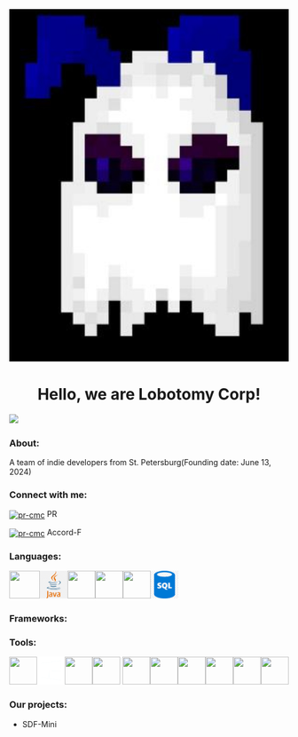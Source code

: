 <img src="logo.jpg">
<h1 align="center">Hello, we are Lobotomy Corp!</h1>
<img src="https://komarev.com/ghpvc/?username=lobotomy-corp&label=Profile%20views&color=fc7005&style=flat"/>
<h3 align="left">About:</h3>
<p align="left">A team of indie developers from St. Petersburg(Founding date: June 13, 2024)</p>
<h3 align="left">Connect with me:</h3>
<p align="left">

<a href="https://t.me/pr_cmc" target="blank"><img align="center" src="https://upload.wikimedia.org/wikipedia/commons/thumb/8/83/Telegram_2019_Logo.svg/1200px-Telegram_2019_Logo.svg.png" alt="pr-cmc" height="50" width="50" /></a>
PR
</p><p align="left">

<a href="https://t.me/pr_cmc" target="blank"><img align="center" src="https://upload.wikimedia.org/wikipedia/commons/thumb/8/83/Telegram_2019_Logo.svg/1200px-Telegram_2019_Logo.svg.png" alt="pr-cmc" height="50" width="50" /></a>
Accord-F
</p>

<h3 align="left">Languages:</h3>
<p align="left">
<a href="https://dotnet.microsoft.com/ru-ru/languages/csharp"><img aling="center" src="https://png.klev.club/uploads/posts/2024-05/png-klev-club-p511-p-c-png-13.png" height="50" width="55"></a><a href="https://www.java.com/ru/"><img aling="center" src="images.png" height="50" width="50"></a><a href="https://www.python.org/"><img aling="center" src="https://upload.wikimedia.org/wikipedia/commons/thumb/c/c3/Python-logo-notext.svg/1200px-Python-logo-notext.svg.png" height="50" width="50"></a><a href="https://ru.wikipedia.org/wiki/HTML"><img aling="center" src="https://cdn.iconscout.com/icon/free/png-256/free-html-logo-icon-download-in-svg-png-gif-file-formats--brand-development-tools-pack-logos-icons-225995.png?f=webp&w=128" height="50" width="50"></a><a href="https://ru.wikipedia.org/wiki/CSS"><img aling="center" src="https://cdn-icons-png.flaticon.com/512/5968/5968242.png" height="50" width="50"></a><a href="https://ru.wikipedia.org/wiki/SQL"><img aling="center" src="img.png" height="50" width="50"></a>
</p>
<h3 align="left">Frameworks:</h3>
<h3 align="left">Tools:</h3>
<p align="left">
<a href="https://code.visualstudio.com/"><img aling="center" src="https://upload.wikimedia.org/wikipedia/commons/thumb/9/9a/Visual_Studio_Code_1.35_icon.svg/1024px-Visual_Studio_Code_1.35_icon.svg.png" height="50" width="50"></a><a href="https://www.microsoft.com/ru-ru/software-download/windows11"><img aling="center" src="windows.png" height="50" width="50"></a><a href="https://ru.wikipedia.org/wiki/Windows_Subsystem_for_Linux"><img aling="center" src="https://static.wikia.nocookie.net/logopedia/images/5/5a/Windows_Subsystem_for_Linux_icon.png/revision/latest/scale-to-width-down/200?cb=20240306141837" height="50" width="50"></a><a href="https://git-scm.com/"><img aling="center" src="https://kagarlickij.com/wp-content/uploads/2015/12/gitlogo.png" height="50" width="50"></a>
<a href="https://github.com/"><img aling="center" src="https://encrypted-tbn0.gstatic.com/images?q=tbn:ANd9GcSbqj9Ii13d6hx5a9kyLnC5A8A96LDSaSZv_w&s" height="50" width="50"></a><a href="https://dotnet.microsoft.com/ru-ru/"><img aling="center" src="https://encrypted-tbn0.gstatic.com/images?q=tbn:ANd9GcTzemPW2zVigKv44mjIDfGwrf_Rgzcyu07m_A&s" height="50" width="50"></a><a href="https://maven.apache.org/"><img aling="center" src="https://cdn.fs.teachablecdn.com/L2rtxPaRxa4am1VtNegg" height="50" width="50"></a><a href="https://www.jetbrains.com/idea/"><img aling="center" src="https://upload.wikimedia.org/wikipedia/commons/thumb/9/9c/IntelliJ_IDEA_Icon.svg/2048px-IntelliJ_IDEA_Icon.svg.png" height="50" width="50"></a><a href="https://ru.wikipedia.org/wiki/PowerShell"><img aling="center" src="https://upload.wikimedia.org/wikipedia/commons/a/af/PowerShell_Core_6.0_icon.png" height="50" width="50"></a><a href="https://www.aseprite.org/"><img aling="center" src="https://upload.wikimedia.org/wikipedia/commons/thumb/6/69/Logo_Aseprite.svg/800px-Logo_Aseprite.svg.png" height="50" width="50"></a>
</p>

<h3>Our projects: </h3>
<ul>
  <li><p>SDF-Mini<a href="https://github.com/lobotomy-corp/sdf-mini"></a></p></li>
</ul>
